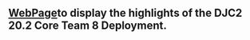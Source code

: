 ## [WebPage](https://skipmcgee.github.io/20.2_deployment/)to display the highlights of the DJC2 20.2 Core Team 8 Deployment.
